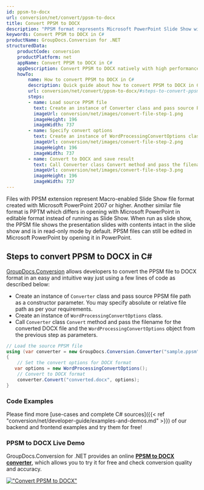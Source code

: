 ```yaml
---
id: ppsm-to-docx
url: conversion/net/convert/ppsm-to-docx
title: Convert PPSM to DOCX
description: "PPSM format represents Microsoft PowerPoint Slide Show with .ppsm extension. Learn how to convert PPSM to DOCX file programmatically in C# language using GroupDocs.Conversion for .NET library."
keywords: Convert PPSM to DOCX in C#
productName: GroupDocs.Conversion for .NET
structuredData:
    productCode: conversion
    productPlatform: net
    appName: Convert PPSM to DOCX in C#
    appDescription: Convert PPSM to DOCX natively with high performance using C# language and server side GroupDocs.Conversion for .NET APIs, without the use of any software like Microsoft or Open Office.
    howTo:
        name: How to convert PPSM to DOCX in C# 
        description: Quick guide about how to convert PPSM to DOCX in C# with high performance and accuracy.
        url: conversion/net/convert/ppsm-to-docx/#steps-to-convert-ppsm-to-docx-in-c
        steps:
        - name: Load source PPSM file 
          text: Create an instance of Converter class and pass source PPSM file path as a constructor parameter. You may specify absolute or relative file path as per your requirements. 
          imageUrl: conversion/net/images/convert-file-step-1.png
          imageHeight: 196
          imageWidth: 737
        - name: Specify convert options 
          text: Create an instance of WordProcessingConvertOptions class.
          imageUrl: conversion/net/images/convert-file-step-2.png
          imageHeight: 196
          imageWidth: 737
        - name: Convert to DOCX and save result 
          text: Call Converter class Convert method and pass the filename for the converted HTML file and the WordProcessingConvertOptions object from the previous step as parameters.
          imageUrl: conversion/net/images/convert-file-step-3.png
          imageHeight: 196
          imageWidth: 737
---
```


Files with PPSM extension represent Macro-enabled Slide Show file format created with Microsoft PowerPoint 2007 or higher. Another similar file format is PPTM which differs in opening with Microsoft PowerPoint in editable format instead of running as Slide Show. When run as slide show, the PPSM file shows the presentation slides with contents intact in the slide show and is in read-only mode by default. PPSM files can still be edited in Microsoft PowerPoint by opening it in PowerPoint.

## Steps to convert PPSM to DOCX in C#

[GroupDocs.Conversion](https://products.groupdocs.com/conversion/net) allows developers to convert the PPSM file to DOCX format in an easy and intuitive way just using a few lines of code as described below:

* Create an instance of `Converter` class and pass source PPSM file path as a constructor parameter. You may specify absolute or relative file path as per your requirements. 
* Create an instance of `WordProcessingConvertOptions` class.
* Call `Converter` class `Convert` method and pass the filename for the converted DOCX file and the `WordProcessingConvertOptions` object from the previous step as parameters.

```csharp
// Load the source PPSM file
using (var converter = new GroupDocs.Conversion.Converter("sample.ppsm"))
{
    // Set the convert options for DOCX format
   var options = new WordProcessingConvertOptions();
    // Convert to DOCX format
    converter.Convert("converted.docx", options);
}
```

### Code Examples

Please find more [use-cases and complete C# sources]({{< ref "conversion/net/developer-guide/examples-and-demos.md" >}}) of our backend and frontend examples and try them for free!

### PPSM to DOCX Live Demo

GroupDocs.Conversion for .NET provides an online [**PPSM to DOCX converter**](https://products.groupdocs.app/conversion/ppsm-to-docx), which allows you to try it for free and check conversion quality and accuracy.

[!["Convert PPSM to DOCX"](conversion/net/images/convert-to-docx/convert-ppsm-to-docx.png)](https://products.groupdocs.app/conversion/ppsm-to-docx)